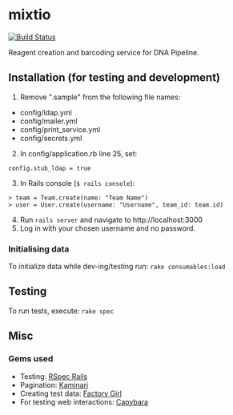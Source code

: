 # mixtio
[![Build Status](https://travis-ci.org/sanger/mixtio.svg?branch=devel)](https://travis-ci.org/sanger/mixtio)

Reagent creation and barcoding service for DNA Pipeline.

## Installation (for testing and development)
1. Remove ".sample" from the following file names:
  * config/ldap.yml
  * config/mailer.yml
  * config/print_service.yml
  * config/secrets.yml
2. In config/application.rb line 25, set:
~~~
config.stub_ldap = true
~~~
3. In Rails console (`$ rails console`):
~~~
> team = Team.create(name: "Team Name")
> user = User.create(username: "Username", team_id: team.id)
~~~
4. Run `rails server` and navigate to http://localhost:3000
5. Log in with your chosen username and no password.

### Initialising data
To initialize data while dev-ing/testing run:
`rake consumables:load`

## Testing
To run tests, execute: `rake spec`

## Misc

### Gems used
* Testing: [RSpec Rails](https://github.com/rspec/rspec-rails)
* Pagination: [Kaminari](https://github.com/kaminari/kaminari)
* Creating test data: [Factory Girl](https://github.com/thoughtbot/factory_girl)
* For testing web interactions: [Capybara](https://github.com/teamcapybara/capybara)
